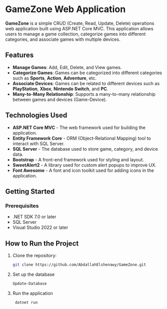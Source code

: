 # GameZone Web Application

**GameZone** is a simple CRUD (Create, Read, Update, Delete) operations web application built using ASP.NET Core MVC. This application allows users to manage a game collection, categorize games into different categories, and associate games with multiple devices.

## Features

- **Manage Games**: Add, Edit, Delete, and View games.
- **Categorize Games**: Games can be categorized into different categories such as **Sports**, **Action**, **Adventure**, etc.
- **Associate Devices**: Games can be related to different devices such as **PlayStation**, **Xbox**, **Nintendo Switch**, and **PC**.
- **Many-to-Many Relationship**: Supports a many-to-many relationship between games and devices (Game-Device).

## Technologies Used

- **ASP.NET Core MVC** - The web framework used for building the application.
- **Entity Framework Core** - ORM (Object-Relational Mapping) tool to interact with SQL Server.
- **SQL Server** - The database used to store game, category, and device data.
- **Bootstrap** - A front-end framework used for styling and layout.
- **SweetAlert2** - A library used for custom alert popups to improve UX.
- **Font Awesome** - A font and icon toolkit used for adding icons in the application.

## Getting Started

### Prerequisites
- .NET SDK 7.0 or later
- SQL Server
- Visual Studio 2022 or later

## How to Run the Project

1. Clone the repository:
   ```bash
   git clone https://github.com/AbdallahElshenawy/GameZone.git
2. Set up the database
      ```bash
    Update-Database
4. Run the application
   ```bash
    dotnet run

